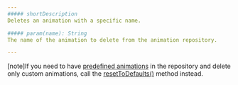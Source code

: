 ```yaml
---
##### shortDescription
Deletes an animation with a specific name.

##### param(name): String
The name of the animation to delete from the animation repository.

---
```

[note]If you need to have [predefined animations](/api-reference/50%20Common/utils/animationPresets '/Documentation/ApiReference/Common/Utils/animationPresets/') in the repository and delete only custom animations, call the [resetToDefaults()](/api-reference/50%20Common/utils/animationPresets/3%20Methods/resetToDefaults().md '/Documentation/ApiReference/Common/Utils/animationPresets/Methods/#resetToDefaults') method instead.